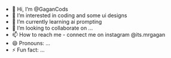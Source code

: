- 👋 Hi, I’m @GaganCods
- 👀 I’m interested in coding and some ui designs
- 🌱 I’m currently learning ai prompting 
- 💞️ I’m looking to collaborate on ...
- 📫 How to reach me - connect me on instagram @its.mrgagan
- 😄 Pronouns: ...
- ⚡ Fun fact: ...

<!---
GaganCods/GaganCods is a ✨ special ✨ repository because its `README.md` (this file) appears on your GitHub profile.
You can click the Preview link to take a look at your changes.
--->
